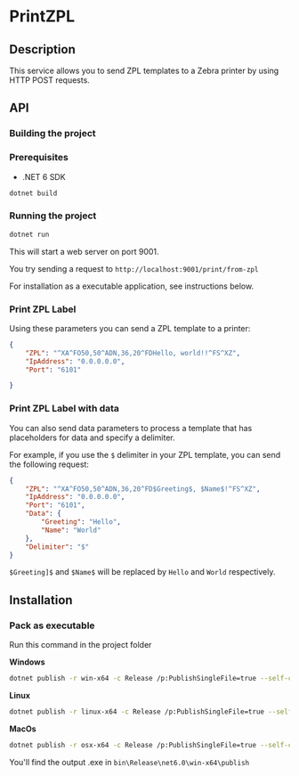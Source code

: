 # PrintZPL

## Description
This service allows you to send ZPL templates to a Zebra printer by using HTTP POST requests.

## API

### Building the project

### Prerequisites
- .NET 6 SDK
```bash
dotnet build
```

### Running the project
```bash
dotnet run
```

This will start a web server on port 9001.

You try sending a request to `http://localhost:9001/print/from-zpl`

For installation as a executable application, see instructions below.

### Print ZPL Label

Using these parameters you can send a ZPL template to a printer:

```json
{
    "ZPL": "^XA^FO50,50^ADN,36,20^FDHello, world!!^FS^XZ",
    "IpAddress": "0.0.0.0.0",
    "Port": "6101"

}
```

### Print ZPL Label with data

You can also send data parameters to process a template that has placeholders for data and specify a delimiter.

For example, if you use the `$` delimiter in your ZPL template, you can send the following request:

```json
{
    "ZPL": "^XA^FO50,50^ADN,36,20^FD$Greeting$, $Name$!^FS^XZ",
    "IpAddress": "0.0.0.0.0",
    "Port": "6101",
    "Data": {
        "Greeting": "Hello",
        "Name": "World"
    },
    "Delimiter": "$"
}
```

`$Greeting]$` and `$Name$` will be replaced by `Hello` and `World` respectively.


## Installation

### Pack as executable

Run this command in the project folder

**Windows**

```bash
dotnet publish -r win-x64 -c Release /p:PublishSingleFile=true --self-contained true
```

**Linux** 

```bash
dotnet publish -r linux-x64 -c Release /p:PublishSingleFile=true --self-contained true
```

**MacOs**

```bash
dotnet publish -r osx-x64 -c Release /p:PublishSingleFile=true --self-contained true
```

You'll find the output .exe in `bin\Release\net6.0\win-x64\publish`
